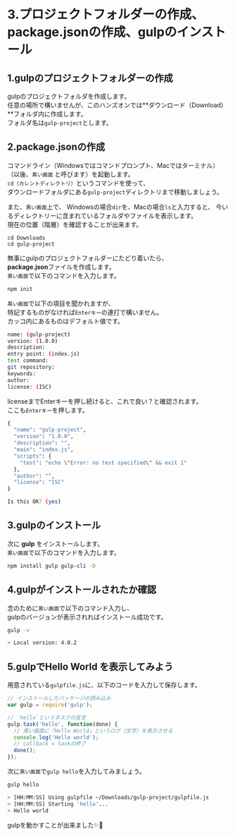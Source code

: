 # 3.プロジェクトフォルダーの作成、package.jsonの作成、gulpのインストール


## 1.gulpのプロジェクトフォルダーの作成

gulpのプロジェクトフォルダを作成します。  
任意の場所で構いませんが、このハンズオンでは**ダウンロード（Download）**フォルダ内に作成します。  
フォルダ名は`gulp-project`とします。

## 2.package.jsonの作成

コマンドライン（Windowsではコマンドプロンプト、Macではターミナル）  
（以後、`黒い画面` と呼びます）を起動します。  
`cd（カレントディレクトリ）`というコマンドを使って、  
ダウンロードフォルダにある`gulp-project`ディレクトリまで移動しましょう。

また、`黒い画面`上で、
Windowsの場合`dir`を、Macの場合`ls`と入力すると、
今いるディレクトリーに含まれているフォルダやファイルを表示します。  
現在の位置（階層）を確認することが出来ます。

```bach
cd Downloads
cd gulp-project
```

無事にgulpのプロジェクトフォルダーにたどり着いたら、  
**package.json**ファイルを作成します。  
`黒い画面`で以下のコマンドを入力します。

```bash
npm init
```

`黒い画面`で以下の項目を聞かれますが、  
特記するものがなければ`Enterキー`の連打で構いません。  
カッコ内にあるものはデフォルト値です。

```bash
name: (gulp-project)
version: (1.0.0)
description:
entry point: (index.js)
test command:
git repository:
keywords:
author:
license: (ISC)
```

licenseまでEnterキーを押し続けると、これで良い？と確認されます。  
ここも`Enterキー`を押します。

```bash
{
  "name": "gulp-project",
  "version": "1.0.0",
  "description": "",
  "main": "index.js",
  "scripts": {
    "test": "echo \"Error: no test specified\" && exit 1"
  },
  "author": "",
  "license": "ISC"
}

Is this OK? (yes)
```


## 3.gulpのインストール

次に **gulp** をインストールします。  
`黒い画面`で以下のコマンドを入力します。

```bash
npm install gulp gulp-cli -D
```

## 4.gulpがインストールされたか確認
念のために`黒い画面`で以下のコマンド入力し、  
gulpのバージョンが表示されればインストール成功です。

```bash
gulp -v
```

```bash
> Local version: 4.0.2
```

## 5.gulpでHello World を表示してみよう

用意されている`gulpfile.js`に、以下のコードを入力して保存します。

```js
// インストールしたパッケージの読み込み
var gulp = require('gulp');

// `hello`というタスクの宣言
gulp.task('hello', function(done) {
  // 黒い画面に「Hello World」というログ（文字）を表示させる
  console.log('Hello world');
  // callback = taskの終了
  done();
});
```

次に`黒い画面`で`gulp hello`を入力してみましょう。

```bash
gulp hello
```

```bash
> [HH:MM:SS] Using gulpfile ~/Downloads/gulp-project/gulpfile.js
> [HH:MM:SS] Starting 'hello'...
> Hello world
```

gulpを動かすことが出来ました✨🙌